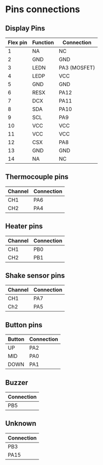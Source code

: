 # Pins connections

## Display Pins

| Flex pin | Function | Connection |
| - | - | - |
| 1 | NA | NC |
| 2 | GND | GND |
| 3 | LEDN | PA3 (MOSFET) |
| 4 | LEDP | VCC |
| 5 | GND | GND |
| 6 | RESX | PA12 |
| 7 | DCX | PA11 |
| 8 | SDA | PA10 |
| 9 | SCL | PA9 |
| 10 | VCC | VCC |
| 11 | VCC | VCC |
| 12 | CSX | PA8 |
| 13 | GND | GND |
| 14 | NA | NC |

## Thermocouple pins

| Channel | Connection |
| - | - |
| CH1 | PA6 |
| CH2 | PA4 |

## Heater pins

| Channel | Connection |
| - | - |
| CH1 | PB0 |
| CH2 | PB1 |

## Shake sensor pins

| Channel | Connection |
| - | - |
| CH1 | PA7 |
| Ch2 | PA5 |

## Button pins

| Button | Connection |
| - | - |
| UP | PA2 |
| MID | PA0 |
| DOWN | PA1 |

## Buzzer

| Connection |
| - |
| PB5 |

## Unknown

| Connection |
| - |
| PB3 |
| PA15 |

